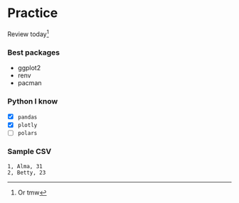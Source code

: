 

# Practice

Review today[^1]

### Best packages
- ggplot2
- renv
- pacman

### Python I know 

- [x] ```pandas```
- [x] ```plotly```
- [ ] ```polars``` 

### Sample CSV

```
1, Alma, 31
2, Betty, 23
```

[^1]: Or tmw
